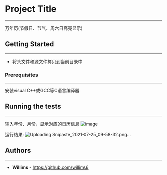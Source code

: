 # Project Title
-----------------------------------
万年历(节假日、节气、周六日高亮显示)

## Getting Started
-----------------------------------
- 将头文件和源文件拷贝到当前目录中

### Prerequisites
-----------------------------------
安装visual C++或GCC等C语言编译器

## Running the tests
-----------------------------------
输入年份、月份，显示对应的日历信息
![image](https://user-images.githubusercontent.com/46146799/126885465-8bf71835-acbf-4c97-b42c-23a561306053.png)

运行结果:
![Uploading Snipaste_2021-07-25_09-58-32.png…]()

## Authors
-----------------------------------
* **Willims** - https://github.com/willims6
